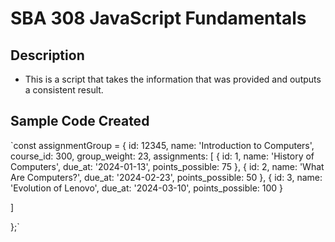 # SBA 308 JavaScript Fundamentals

## Description
- This is a script that takes the information that was provided and outputs a consistent result.

## Sample Code Created
`const assignmentGroup = {
  id: 12345,
  name: 'Introduction to Computers',
  course_id: 300,
  group_weight: 23,
  assignments: [
    {
      id: 1,
      name: 'History of Computers',
      due_at: '2024-01-13',
      points_possible: 75 
    },
    {
      id: 2,
      name: 'What Are Computers?',
      due_at: '2024-02-23',
      points_possible: 50
    },
    {
      id: 3,
      name: 'Evolution of Lenovo',
      due_at: '2024-03-10',
      points_possible: 100
    }

  ]

};`
